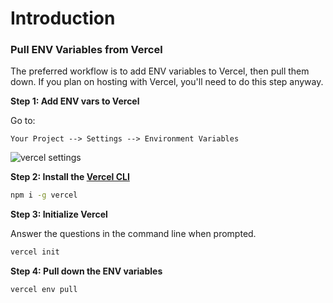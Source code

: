 # Introduction

### Pull ENV Variables from Vercel

The preferred workflow is to add ENV variables to Vercel, then pull them down. If you plan on hosting with Vercel, you'll need to do this step anyway.

**Step 1: Add ENV vars to Vercel**

Go to:

```text
Your Project --> Settings --> Environment Variables
```

![vercel settings](https://dl.dropbox.com/s/7ljvynnez0c5q8y/Screen%20Shot%202021-01-29%20at%2014.07.58.png?dl=0)

**Step 2: Install the [Vercel CLI](https://vercel.com/download)**

```bash
npm i -g vercel
```

**Step 3: Initialize Vercel**

Answer the questions in the command line when prompted.

```bash
vercel init
```

**Step 4: Pull down the ENV variables**

```bash
vercel env pull
```

